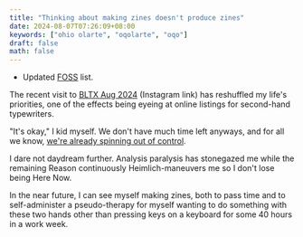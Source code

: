 ```yaml
---
title: "Thinking about making zines doesn't produce zines"
date: 2024-08-07T07:26:09+08:00
keywords: ["ohio olarte", "oqolarte", "oqo"]
draft: false
math: false
---
```


- Updated [FOSS](/foss) list.

The recent visit to [BLTX Aug 2024](https://www.instagram.com/xeroxography/) (Instagram link) has
reshuffled my life's priorities, one of the effects being eyeing
at online listings for
second-hand typewriters.

"It's okay," I kid myself. We don't have much time left anyways,
and for all we know, [we're already spinning out of control](/collapse).

I dare not daydream further. Analysis paralysis has stonegazed me while
the remaining Reason continuously Heimlich-maneuvers me so I don't lose
being Here Now.

In the near future, I can see myself making zines, both to pass time and
to self-administer a pseudo-therapy for myself wanting to do something
with these two hands other than pressing keys on a keyboard for some 40 hours in
a work week.
